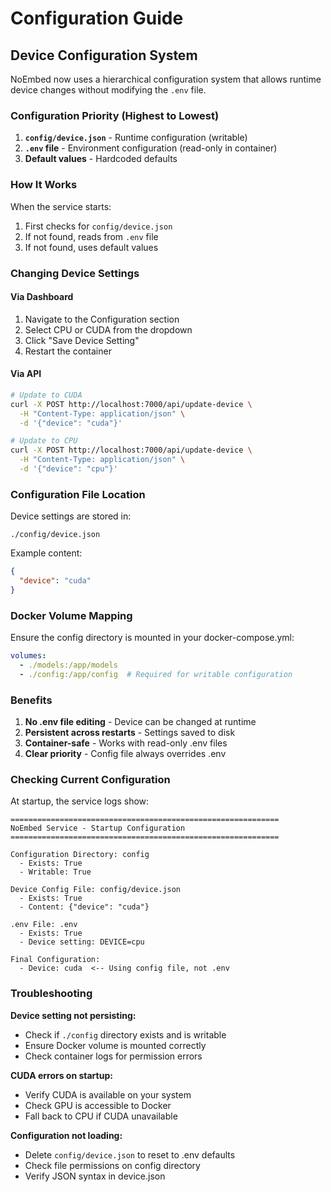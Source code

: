 # Configuration Guide

## Device Configuration System

NoEmbed now uses a hierarchical configuration system that allows runtime device changes without modifying the `.env` file.

### Configuration Priority (Highest to Lowest)

1. **`config/device.json`** - Runtime configuration (writable)
2. **`.env` file** - Environment configuration (read-only in container)
3. **Default values** - Hardcoded defaults

### How It Works

When the service starts:
1. First checks for `config/device.json`
2. If not found, reads from `.env` file
3. If not found, uses default values

### Changing Device Settings

#### Via Dashboard
1. Navigate to the Configuration section
2. Select CPU or CUDA from the dropdown
3. Click "Save Device Setting"
4. Restart the container

#### Via API
```bash
# Update to CUDA
curl -X POST http://localhost:7000/api/update-device \
  -H "Content-Type: application/json" \
  -d '{"device": "cuda"}'

# Update to CPU
curl -X POST http://localhost:7000/api/update-device \
  -H "Content-Type: application/json" \
  -d '{"device": "cpu"}'
```

### Configuration File Location

Device settings are stored in:
```
./config/device.json
```

Example content:
```json
{
  "device": "cuda"
}
```

### Docker Volume Mapping

Ensure the config directory is mounted in your docker-compose.yml:
```yaml
volumes:
  - ./models:/app/models
  - ./config:/app/config  # Required for writable configuration
```

### Benefits

1. **No .env file editing** - Device can be changed at runtime
2. **Persistent across restarts** - Settings saved to disk
3. **Container-safe** - Works with read-only .env files
4. **Clear priority** - Config file always overrides .env

### Checking Current Configuration

At startup, the service logs show:
```
============================================================
NoEmbed Service - Startup Configuration
============================================================

Configuration Directory: config
  - Exists: True
  - Writable: True

Device Config File: config/device.json
  - Exists: True
  - Content: {"device": "cuda"}

.env File: .env
  - Exists: True
  - Device setting: DEVICE=cpu

Final Configuration:
  - Device: cuda  <-- Using config file, not .env
```

### Troubleshooting

**Device setting not persisting:**
- Check if `./config` directory exists and is writable
- Ensure Docker volume is mounted correctly
- Check container logs for permission errors

**CUDA errors on startup:**
- Verify CUDA is available on your system
- Check GPU is accessible to Docker
- Fall back to CPU if CUDA unavailable

**Configuration not loading:**
- Delete `config/device.json` to reset to .env defaults
- Check file permissions on config directory
- Verify JSON syntax in device.json